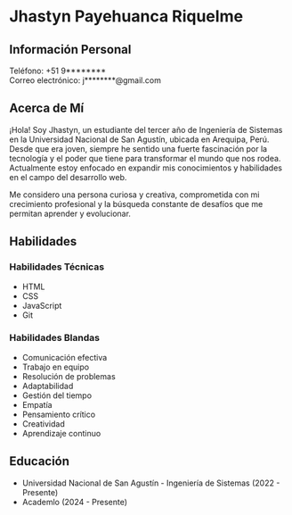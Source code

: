 # Jhastyn Payehuanca Riquelme

## Información Personal

Teléfono: +51 9********                  
Correo electrónico: j********@gmail.com

## Acerca de Mí

¡Hola! Soy Jhastyn, un estudiante del tercer año de Ingeniería de Sistemas en la Universidad Nacional de San Agustín, ubicada en Arequipa, Perú. Desde que era joven, siempre he sentido una fuerte fascinación por la tecnología y el poder que tiene para transformar el mundo que nos rodea. Actualmente estoy enfocado en expandir mis conocimientos y habilidades en el campo del desarrollo web.

Me considero una persona curiosa y creativa, comprometida con mi crecimiento profesional y la búsqueda constante de desafíos que me permitan aprender y evolucionar.

## Habilidades

### Habilidades Técnicas

- HTML
- CSS
- JavaScript
- Git

### Habilidades Blandas

- Comunicación efectiva
- Trabajo en equipo
- Resolución de problemas
- Adaptabilidad
- Gestión del tiempo
- Empatía
- Pensamiento crítico
- Creatividad
- Aprendizaje continuo

<!-- ## Experiencia

[Aquí puedes agregar tu experiencia laboral o proyectos relevantes, si los tienes] -->

## Educación

- Universidad Nacional de San Agustín - Ingeniería de Sistemas (2022 - Presente)
- Academlo (2024 - Presente)

<!-- ## Certificaciones y Cursos

[Aquí puedes agregar tus certificaciones y cursos relacionados, si los tienes]

## Referencias

[Aquí puedes incluir referencias o recomendaciones, si las tienes] -->
